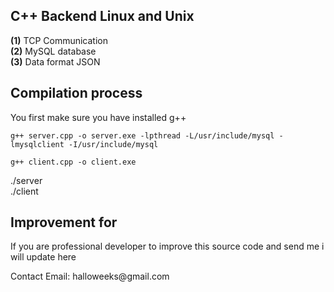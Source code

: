 <h2> C++ Backend Linux and Unix</h2>

<b>(1)</b> TCP Communication</br>
<b>(2)</b> MySQL database</br>
<b>(3)</b> Data format JSON</br>

<h2> Compilation process </h2>
<p>You first make sure you have installed g++</p>

```g++ server.cpp -o server.exe -lpthread -L/usr/include/mysql -lmysqlclient -I/usr/include/mysql```

```g++ client.cpp -o client.exe```

./server<br>
./client<br>
<h2> Improvement for</h2>
<p>If you are professional developer to improve this source code and send me i will update here</p>
<p>Contact Email: halloweeks@gmail.com</p>
